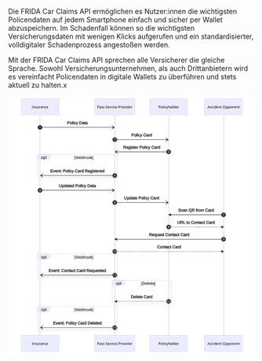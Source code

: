 Die FRIDA Car Claims API ermöglichen es Nutzer:innen die wichtigsten Policendaten auf jedem Smartphone einfach und sicher per Wallet abzuspeichern.
Im Schadenfall können so die wichtigsten Versicherungsdaten mit wenigen Klicks aufgerufen und ein standardisierter, volldigitaler Schadenprozess angestoßen werden.

Mit der FRIDA Car Claims API sprechen alle Versicherer die gleiche Sprache.
Sowohl Versicherungsunternehmen, als auch Drittanbietern wird es vereinfacht Policendaten in digitale Wallets zu überführen und stets aktuell zu halten.x

![](./assets/sequence.mmd.svg "")